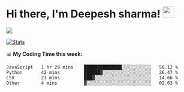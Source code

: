 # Hi there, I'm Deepesh sharma! <img src="https://raw.githubusercontent.com/MartinHeinz/MartinHeinz/master/wave.gif" width="30px">

![](https://camo.githubusercontent.com/992babdffd8c74a1502de375fbdf7e4d54773242/68747470733a2f2f6d656469612e67697068792e636f6d2f6d656469612f53576f536b4e36447854737a71494b4571762f67697068792e676966)

[![Stats](https://github-readme-stats.vercel.app/api?username=deepeshhsharma&show_icons=true&theme=radical)](https://github-readme-stats.vercel.app/api?username=deepeshhsharma&show_icons=true&theme=radical)&nbsp; &nbsp; &nbsp; &nbsp; &nbsp; &nbsp; &nbsp; &nbsp; &nbsp; &nbsp; 

📊 **My Coding Time this week:**
<!--START_SECTION:waka-->
```text
JavaScript   1 hr 29 mins    ██████████████░░░░░░░░░░░   56.12 % 
Python       42 mins         ██████▓░░░░░░░░░░░░░░░░░░   26.47 % 
CSV          23 mins         ███▓░░░░░░░░░░░░░░░░░░░░░   14.66 % 
Other        4 mins          ▓░░░░░░░░░░░░░░░░░░░░░░░░   02.63 % 
```
<!--END_SECTION:waka-->

